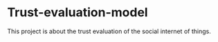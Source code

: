 # Trust-evaluation-model

This project is about the trust evaluation of the social internet of things.
